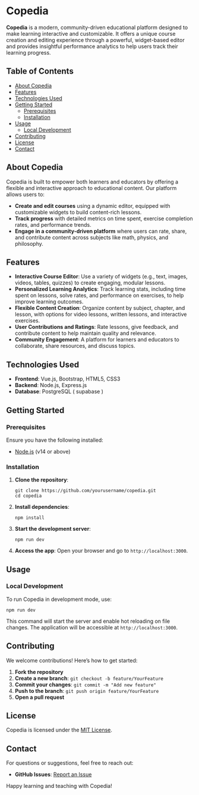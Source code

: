 # Copedia

**Copedia** is a modern, community-driven educational platform designed to make learning interactive and customizable. It offers a unique course creation and editing experience through a powerful, widget-based editor and provides insightful performance analytics to help users track their learning progress.

## Table of Contents

- [About Copedia](#about-copedia)
- [Features](#features)
- [Technologies Used](#technologies-used)
- [Getting Started](#getting-started)
  - [Prerequisites](#prerequisites)
  - [Installation](#installation)
- [Usage](#usage)
  - [Local Development](#local-development)
- [Contributing](#contributing)
- [License](#license)
- [Contact](#contact)

## About Copedia

Copedia is built to empower both learners and educators by offering a flexible and interactive approach to educational content. Our platform allows users to:
- **Create and edit courses** using a dynamic editor, equipped with customizable widgets to build content-rich lessons.
- **Track progress** with detailed metrics on time spent, exercise completion rates, and performance trends.
- **Engage in a community-driven platform** where users can rate, share, and contribute content across subjects like math, physics, and philosophy.

## Features

- **Interactive Course Editor**: Use a variety of widgets (e.g., text, images, videos, tables, quizzes) to create engaging, modular lessons.
- **Personalized Learning Analytics**: Track learning stats, including time spent on lessons, solve rates, and performance on exercises, to help improve learning outcomes.
- **Flexible Content Creation**: Organize content by subject, chapter, and lesson, with options for video lessons, written lessons, and interactive exercises.
- **User Contributions and Ratings**: Rate lessons, give feedback, and contribute content to help maintain quality and relevance.
- **Community Engagement**: A platform for learners and educators to collaborate, share resources, and discuss topics.

## Technologies Used

- **Frontend**: Vue.js, Bootstrap, HTML5, CSS3
- **Backend**: Node.js, Express.js
- **Database**: PostgreSQL ( supabase )

## Getting Started

### Prerequisites

Ensure you have the following installed:
- [Node.js](https://nodejs.org/) (v14 or above)

### Installation

1. **Clone the repository**:
   ```
   git clone https://github.com/yourusername/copedia.git
   cd copedia
   ```

2. **Install dependencies**:
   ```
   npm install
   ```

3. **Start the development server**:
   ```
   npm run dev
   ```

4. **Access the app**:
   Open your browser and go to `http://localhost:3000`.

## Usage

### Local Development

To run Copedia in development mode, use:
   ```
   npm run dev
   ```

This command will start the server and enable hot reloading on file changes. The application will be accessible at `http://localhost:3000`.


## Contributing

We welcome contributions! Here’s how to get started:

1. **Fork the repository**
2. **Create a new branch**: `git checkout -b feature/YourFeature`
3. **Commit your changes**: `git commit -m "Add new feature"`
4. **Push to the branch**: `git push origin feature/YourFeature`
5. **Open a pull request**


## License

Copedia is licensed under the [MIT License](LICENSE).

## Contact

For questions or suggestions, feel free to reach out:

- **GitHub Issues**: [Report an Issue](https://github.com/yourusername/copedia/issues)

Happy learning and teaching with Copedia!
